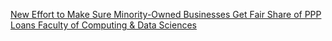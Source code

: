 [New Effort to Make Sure Minority-Owned Businesses Get Fair Share of PPP Loans   Faculty of Computing & Data Sciences](https://qi.tc/qi/117049)